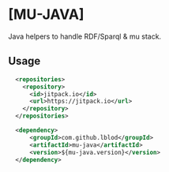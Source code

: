 # [MU-JAVA]

Java helpers to handle RDF/Sparql & mu stack.

## Usage

```xml
  <repositories>
    <repository>
      <id>jitpack.io</id>
      <url>https://jitpack.io</url>
    </repository>
  </repositories>

  <dependency>
      <groupId>com.github.lblod</groupId>
      <artifactId>mu-java</artifactId>
      <version>${mu-java.version}</version>
  </dependency>
```
